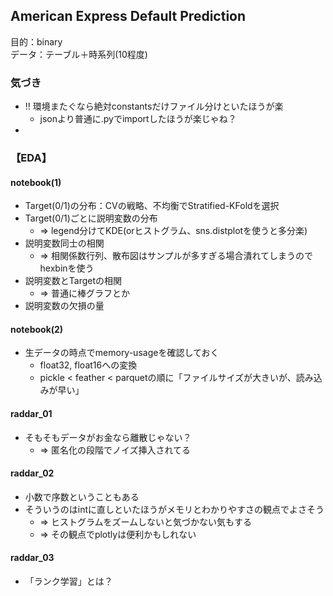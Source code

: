 ## American Express Default Prediction 
目的：binary<br>
データ：テーブル＋時系列(10程度)

### 気づき
* !! 環境またぐなら絶対constantsだけファイル分けといたほうが楽
    * jsonより普通に.pyでimportしたほうが楽じゃね？
* 

### 【EDA】
#### notebook(1)
* Target(0/1)の分布：CVの戦略、不均衡でStratified-KFoldを選択
* Target(0/1)ごとに説明変数の分布 
    * => legend分けてKDE(orヒストグラム、sns.distplotを使うと多分楽)
* 説明変数同士の相関 
    * => 相関係数行列、散布図はサンプルが多すぎる場合潰れてしまうのでhexbinを使う
* 説明変数とTargetの相関
    * => 普通に棒グラフとか
* 説明変数の欠損の量


#### notebook(2)
* 生データの時点でmemory-usageを確認しておく
    * float32, float16への変換
    * pickle < feather < parquetの順に「ファイルサイズが大きいが、読み込みが早い」

#### raddar_01
* そもそもデータがお金なら離散じゃない？
    * => 匿名化の段階でノイズ挿入されてる

#### raddar_02
* 小数で序数ということもある
* そういうのはintに直しといたほうがメモリとわかりやすさの観点でよさそう
    * => ヒストグラムをズームしないと気づかない気もする
    * => その観点でplotlyは便利かもしれない

#### raddar_03
* 「ランク学習」とは？

